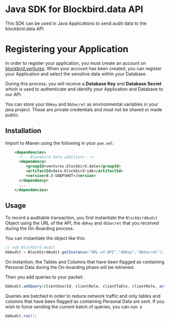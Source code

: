 # Java SDK for Blockbird.data API

This SDK can be used in Java Applications to send audit data to the blockbird.data API

# Registering your Application

In order to register your application, you must create an account on [blockbird.ventures](https://blockbird.ventures/data/#). When your account has been created, you can register your Application and select the sensitive data within your Database.

During this process, you will receive a **Database Key** and **Database Secret** which is used to authenticate and identify your Application and Database to our API.

You can store your `DbKey` and `DbSecret` as environmental variables in your java project. These are private credentials and must not be shared or made public.

## Installation

Import to Maven using the following in your `pom.xml`:

```xml
    <dependencies>
      <!-- Blockbird data additions -->
      <dependency>
         <groupId>ventures.blockbird.data</groupId>
         <artifactId>data-blockbird-sdk</artifactId>
         <version>0.3-SNAPSHOT</version>
      </dependency>
      ...
    </dependencies>
```

## Usage

To record a auditable transaction, you first instantiate the `BlockbirdAudit` Object using the URL of the API, the `dbKey` and `dbSecret` that you received during the On-Boarding process.

You can instantiate the object like this:

```java
// add Blockbird Audit
bbAudit = BlockbirdAudit.getInstance("URL-of-API","dbKey","dbSecret");
```
On instantion, the Tables and Columns that have been flagged as containing Personal Data during the On-boarding phase will be retrieved. 

Then you add queries to your packet:

```java
bbAudit.addQuery(clientUserId, clientRole, clientTable, clientRole, action("Create" | "Read" | "Update" | "Delete"), actionDate, rowsAffected);

```

Queries are batched in order to reduce network traffic and only tables and columns that have been flagged as containing Personal Data are sent. If you wish to force sending the current batch of queries, you can run:
s
```java
bbAudit.run();
```
